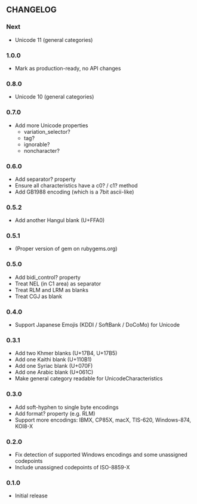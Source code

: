## CHANGELOG

### Next

* Unicode 11 (general categories)

### 1.0.0

* Mark as production-ready, no API changes

### 0.8.0

* Unicode 10 (general categories)

### 0.7.0

* Add more Unicode properties
  * variation_selector?
  * tag?
  * ignorable?
  * noncharacter?

### 0.6.0

* Add separator? property
* Ensure all characteristics have a c0? / c1? method
* Add GB1988 encoding (which is a 7bit ascii-like)

### 0.5.2

* Add another Hangul blank (U+FFA0)

### 0.5.1

* (Proper version of gem on rubygems.org)

### 0.5.0

* Add bidi_control? property
* Treat NEL (in C1 area) as separator
* Treat RLM and LRM as blanks
* Treat CGJ as blank

### 0.4.0

* Support Japanese Emojis (KDDI / SoftBank / DoCoMo) for Unicode

### 0.3.1

* Add two Khmer blanks (U+17B4, U+17B5)
* Add one Kaithi blank (U+110B1)
* Add one Syriac blank (U+070F)
* Add one Arabic blank (U+061C)
* Make general category readable for UnicodeCharacteristics

### 0.3.0

* Add soft-hyphen to single byte encodings
* Add format? property (e.g. RLM)
* Support more encodings: IBMX, CP85X, macX, TIS-620, Windows-874, KOI8-X

### 0.2.0

* Fix detection of supported Windows encodings and some unassigned codepoints
* Include unassigned codepoints of ISO-8859-X

### 0.1.0

* Initial release

